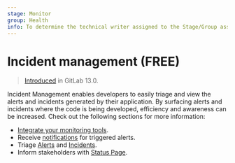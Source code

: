 ```yaml
---
stage: Monitor
group: Health
info: To determine the technical writer assigned to the Stage/Group associated with this page, see https://about.gitlab.com/handbook/engineering/ux/technical-writing/#assignments
---
```


# Incident management **(FREE)**

> [Introduced](https://gitlab.com/groups/gitlab-org/-/epics/2877) in GitLab 13.0.

Incident Management enables developers to easily triage and view the alerts and incidents
generated by their application. By surfacing alerts and incidents where the code is
being developed, efficiency and awareness can be increased. Check out the following sections for more information:

- [Integrate your monitoring tools](alert_integrations.md).
- Receive [notifications](paging.md) for triggered alerts.
- Triage [Alerts](alerts.md) and [Incidents](incidents.md).
- Inform stakeholders with [Status Page](status_page.md).

